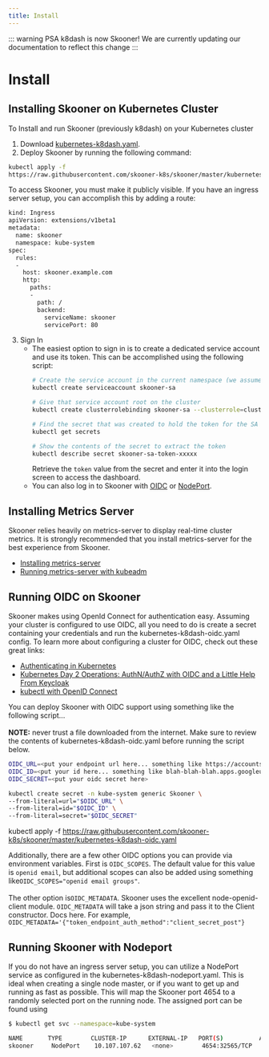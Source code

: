 ```yaml
---
title: Install
---
```


::: warning PSA
k8dash is now Skooner! We are currently updating our documentation to reflect this change
:::

# Install 

## Installing Skooner on Kubernetes Cluster

To Install and run Skooner (previously k8dash) on your Kubernetes cluster
1. Download [kubernetes-k8dash.yaml](https://raw.githubusercontent.com/skooner-k8s/skooner/master/kubernetes-k8dash.yaml).
2. Deploy Skooner by running the following command:
```sh
kubectl apply -f 
https://raw.githubusercontent.com/skooner-k8s/skooner/master/kubernetes-k8dash.yaml
```
To access Skooner, you must make it publicly visible. If you have an ingress server setup, you can accomplish this by adding a route:
```sh
kind: Ingress
apiVersion: extensions/v1beta1
metadata:
  name: skooner
  namespace: kube-system
spec:
  rules:
  -
    host: skooner.example.com
    http:
      paths:
      -
        path: /
        backend:
          serviceName: skooner
          servicePort: 80
```
3. Sign In
      * The easiest option to sign in is to create a dedicated service account and use its token. This can be accomplished using the following script:
        ```sh
        # Create the service account in the current namespace (we assume default)
        kubectl create serviceaccount skooner-sa

        # Give that service account root on the cluster
        kubectl create clusterrolebinding skooner-sa --clusterrole=cluster-admin --serviceaccount=default:skooner-sa

        # Find the secret that was created to hold the token for the SA
        kubectl get secrets

        # Show the contents of the secret to extract the token
        kubectl describe secret skooner-sa-token-xxxxx
        ```
        Retrieve the `token` value from the secret and enter it into the login screen to access the dashboard.
      * You can also log in to Skooner with [OIDC](#running-oidc-on-Skooner) or [NodePort](#running-Skooner-with-nodeport).

## Installing Metrics Server

Skooner relies heavily on metrics-server to display real-time cluster metrics. It is strongly recommended that you install metrics-server for the best experience from Skooner.
* [Installing metrics-server](https://github.com/kubernetes-incubator/metrics-server)
* [Running metrics-server with kubeadm](https://medium.com/@waleedkhan91/how-to-configure-metrics-server-on-kubeadm-provisioned-kubernetes-cluster-f755a2ac43a2)

## Running OIDC on Skooner

Skooner makes using OpenId Connect for authentication easy. Assuming your cluster is configured to use OIDC, all you need to do is create a secret containing your credentials and run the kubernetes-k8dash-oidc.yaml config.
To learn more about configuring a cluster for OIDC, check out these great links:
* [Authenticating in Kubernetes](https://kubernetes.io/docs/reference/access-authn-authz/authentication/)
* [Kubernetes Day 2 Operations: AuthN/AuthZ with OIDC and a Little Help From Keycloak](https://medium.com/@mrbobbytables/kubernetes-day-2-operations-authn-authz-with-oidc-and-a-little-help-from-keycloak-de4ea1bdbbe)
* [kubectl with OpenID Connect](https://medium.com/@int128/kubectl-with-openid-connect-43120b451672)

You can deploy Skooner with OIDC support using something like the following script...<br><br>
**NOTE:** never trust a file downloaded from the internet. Make sure to review the contents of kubernetes-k8dash-oidc.yaml before running the script below.
```sh
OIDC_URL=<put your endpoint url here... something like https://accounts.google.com>
OIDC_ID=<put your id here... something like blah-blah-blah.apps.googleusercontent.com>
OIDC_SECRET=<put your oidc secret here>

kubectl create secret -n kube-system generic Skooner \
--from-literal=url="$OIDC_URL" \
--from-literal=id="$OIDC_ID" \
--from-literal=secret="$OIDC_SECRET"
```

kubectl apply -f https://raw.githubusercontent.com/skooner-k8s/skooner/master/kubernetes-k8dash-oidc.yaml

Additionally, there are a few other OIDC options you can provide via environment variables. First is `OIDC_SCOPES`. The default value for this value is `openid email`, but additional scopes can also be added using something like`OIDC_SCOPES="openid email groups"`.<br><br>
The other option is`OIDC_METADATA`. Skooner uses the excellent node-openid-client module. `OIDC_METADATA` will take a json string and pass it to the Client constructor. Docs here. For example, `OIDC_METADATA='{"token_endpoint_auth_method":"client_secret_post"}`

## Running Skooner with Nodeport
If you do not have an ingress server setup, you can utilize a NodePort service as configured in the kubernetes-k8dash-nodeport.yaml. This is ideal when creating a single node master, or if you want to get up and running as fast as possible.
This will map the Skooner port 4654 to a randomly selected port on the running node. The assigned port can be found using

```sh
$ kubectl get svc --namespace=kube-system

NAME       TYPE        CLUSTER-IP      EXTERNAL-IP   PORT(S)          AGE
skooner     NodePort    10.107.107.62   <none>        4654:32565/TCP   1m
```






   